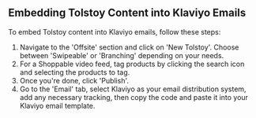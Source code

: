 ## Embedding Tolstoy Content into Klaviyo Emails

To embed Tolstoy content into Klaviyo emails, follow these steps:

1. Navigate to the 'Offsite' section and click on 'New Tolstoy'. Choose between 'Swipeable' or 'Branching' depending on your needs.
2. For a Shoppable video feed, tag products by clicking the search icon and selecting the products to tag.
3. Once you're done, click 'Publish'.
4. Go to the 'Email' tab, select Klaviyo as your email distribution system, add any necessary tracking, then copy the code and paste it into your Klaviyo email template.